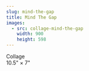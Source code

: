 ```yaml
---
slug: mind-the-gap
title: Mind The Gap
images:
  - src: collage-mind-the-gap
    width: 900
    height: 598
---
```

Collage  
10.5" × 7"
